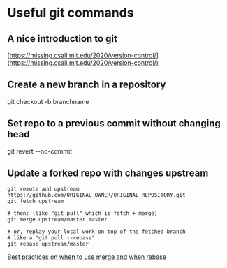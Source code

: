 # Useful git commands

## A nice introduction to git
[https://missing.csail.mit.edu/2020/version-control/](https://missing.csail.mit.edu/2020/version-control/)

## Create a new branch in a repository
git checkout -b branchname

## Set repo to a previous commit without changing head
git revert --no-commit <commitid>

## Update a forked repo with changes upstream

```
git remote add upstream https://github.com/ORIGINAL_OWNER/ORIGINAL_REPOSITORY.git
git fetch upstream

# then: (like "git pull" which is fetch + merge)
git merge upstream/master master

# or, replay your local work on top of the fetched branch
# like a "git pull --rebase"
git rebase upstream/master
```
[Best practices on when to use merge and when rebase](https://www.simplilearn.com/what-is-git-rebase-command-article)
